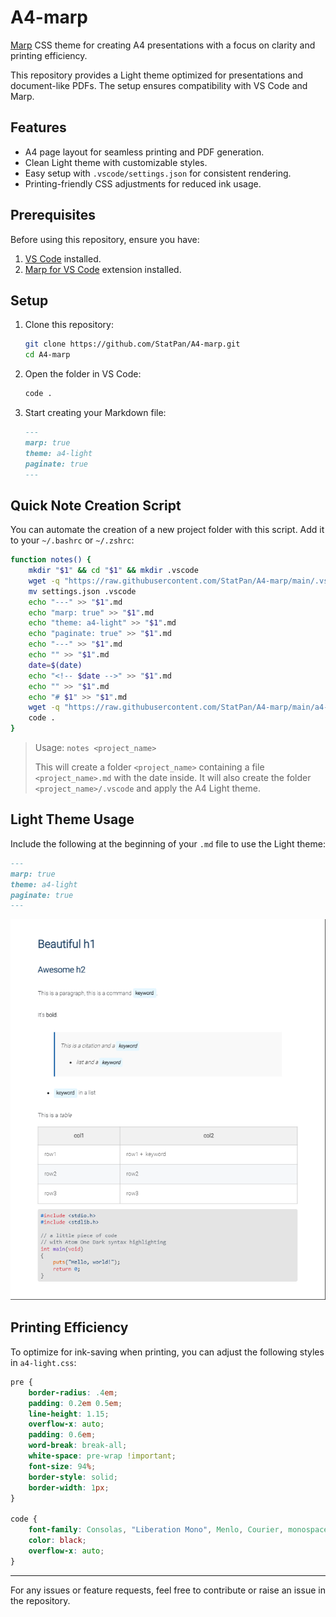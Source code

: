 # A4-marp

[Marp](https://marp.app/) CSS theme for creating A4 presentations with a focus on clarity and printing efficiency.

This repository provides a Light theme optimized for presentations and document-like PDFs. The setup ensures compatibility with VS Code and Marp.

## Features

- A4 page layout for seamless printing and PDF generation.
- Clean Light theme with customizable styles.
- Easy setup with `.vscode/settings.json` for consistent rendering.
- Printing-friendly CSS adjustments for reduced ink usage.

## Prerequisites

Before using this repository, ensure you have:

1. [VS Code](https://code.visualstudio.com/) installed.
2. [Marp for VS Code](https://marketplace.visualstudio.com/items?itemName=marp-team.marp-vscode) extension installed.

## Setup

1. Clone this repository:
   ```bash
   git clone https://github.com/StatPan/A4-marp.git
   cd A4-marp
   ```

2. Open the folder in VS Code:
   ```bash
   code .
   ```

3. Start creating your Markdown file:
   ```markdown
   ---
   marp: true
   theme: a4-light
   paginate: true
   ---
   ```

## Quick Note Creation Script

You can automate the creation of a new project folder with this script. Add it to your `~/.bashrc` or `~/.zshrc`:

```bash
function notes() {
    mkdir "$1" && cd "$1" && mkdir .vscode
    wget -q "https://raw.githubusercontent.com/StatPan/A4-marp/main/.vscode/settings.json"
    mv settings.json .vscode
    echo "---" >> "$1".md
    echo "marp: true" >> "$1".md
    echo "theme: a4-light" >> "$1".md
    echo "paginate: true" >> "$1".md
    echo "---" >> "$1".md
    echo "" >> "$1".md
    date=$(date)
    echo "<!-- $date -->" >> "$1".md
    echo "" >> "$1".md
    echo "# $1" >> "$1".md
    wget -q "https://raw.githubusercontent.com/StatPan/A4-marp/main/a4-light.css"
    code .
}
```

> Usage: `notes <project_name>`
>
> This will create a folder `<project_name>` containing a file `<project_name>.md` with the date inside. It will also create the folder `<project_name>/.vscode` and apply the A4 Light theme.

## Light Theme Usage

Include the following at the beginning of your `.md` file to use the Light theme:

```markdown
---
marp: true
theme: a4-light
paginate: true
---
```

![Light Theme Example](./imgs/marp-example-theme.png)

## Printing Efficiency

To optimize for ink-saving when printing, you can adjust the following styles in `a4-light.css`:

```css
pre {
    border-radius: .4em;
    padding: 0.2em 0.5em;
    line-height: 1.15;
    overflow-x: auto;
    padding: 0.6em;
    word-break: break-all;
    white-space: pre-wrap !important;
    font-size: 94%;
    border-style: solid;
    border-width: 1px;
}

code {
    font-family: Consolas, "Liberation Mono", Menlo, Courier, monospace;
    color: black;
    overflow-x: auto;
}
```

---

For any issues or feature requests, feel free to contribute or raise an issue in the repository.

